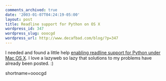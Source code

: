 ```yaml
---
comments_archived: true
date: '2003-01-07T04:24:19-05:00'
layout: post
title: Readline support for Python on OS X
wordpress_id: 347
wordpress_slug: ooocgd
wordpress_url: http://www.decafbad.com/blog/?p=347
---
```

I needed and found a little help <a href="http://radio.weblogs.com/0100490/2002/09/25.html#a282">enabling readline support for Python under Mac OS X</a>.  I love a lazyweb so lazy that solutions to my problems have already been posted.  :)
<!--more-->
shortname=ooocgd
